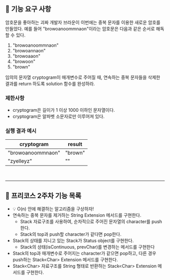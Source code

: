 ## 🚀 기능 요구 사항

암호문을 좋아하는 괴짜 개발자 브라운이 이번에는 중복 문자를 이용한 새로운 암호를 만들었다. 예를 들어 "browoanoommnaon"이라는 암호문은 다음과 같은 순서로 해독할 수 있다.

1. "browoanoommnaon"
2. "browoannaon"
3. "browoaaon"
4. "browoon"
5. "brown"

임의의 문자열 cryptogram이 매개변수로 주어질 때, 연속하는 중복 문자들을 삭제한 결과를 return 하도록 solution 함수를 완성하라.

### 제한사항

- cryptogram은 길이가 1 이상 1000 이하인 문자열이다.
- cryptogram은 알파벳 소문자로만 이루어져 있다.

### 실행 결과 예시

| cryptogram | result |
| --- | --- |
| "browoanoommnaon" | "brown" |
| "zyelleyz" | "" |

<br><hr>

## 🤔 프리코스 2주차 기능 목록

* 💡 O(n) 안에 해결하는 알고리즘을 구상하자!
* 연속하는 중복 문자를 제거하는 String Extension 메서드를 구현한다.
  + Stack 자료구조를 사용하여, 순차적으로 주어진 문자열의 character를 push한다.
  + Stack의 top과 push할 character가 같다면 pop한다.
* Stack의 상태를 지니고 있는 Stack가 Status object를 구현한다.
  + Stack의 상태(isContinuous, prevChar)를 변경하는 메서드를 구현한다
* Stack의 top과 매개변수로 주어지는 character가 같으면 pop하고, 다른 경우 push하는 Stack\<Char\> Extension 메서드를 구현한다.
* Stack\<Char\> 자료구조를 String 형태로 반환하는 Stack\<Char\> Extension 메서드를 구현한다.